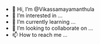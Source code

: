 - 👋 Hi, I’m @Vikassamayamanthula
- 👀 I’m interested in ...
- 🌱 I’m currently learning ...
- 💞️ I’m looking to collaborate on ...
- 📫 How to reach me ...

<!---
Vikassamayamanthula/Vikassamayamanthula is a ✨ special ✨ repository because its `README.md` (this file) appears on your GitHub profile.
You can click the Preview link to take a look at your changes.
--->
